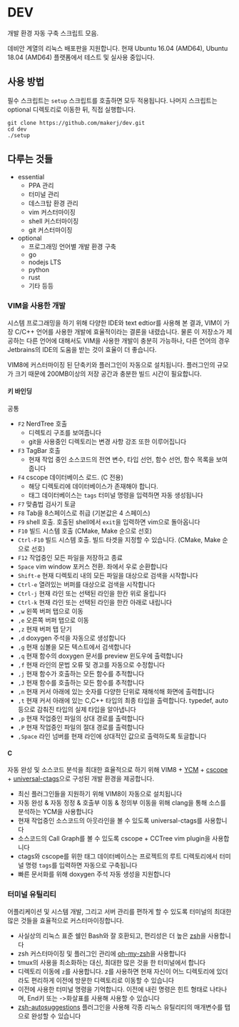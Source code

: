 # DEV
개발 환경 자동 구축 스크립트 모음.

데비안 계열의 리눅스 배포판을 지원합니다. 현재 Ubuntu 16.04 (AMD64), Ubuntu 18.04 (AMD64) 플랫폼에서 테스트 및 실사용 중입니다.

## 사용 방법
필수 스크립트는 `setup` 스크립트를 호출하면 모두 적용됩니다. 나머지 스크립트는 optional 디렉토리로 이동한 뒤, 직접 실행합니다.
```
git clone https://github.com/makerj/dev.git
cd dev
./setup
```

## 다루는 것들
- essential
  - PPA 관리
  - 터미널 관리
  - 데스크탑 환경 관리
  - vim 커스터마이징
  - shell 커스터마이징
  - git 커스터마이징
- optional
  - 프로그래밍 언어별 개발 환경 구축
  - go
  - nodejs LTS
  - python
  - rust
  - 기타 등등

### VIM을 사용한 개발
시스템 프로그래밍을 하기 위해 다양한 IDE와 text edtior를 사용해 본 결과, VIM이 가장 C/C++ 언어를 사용한 개발에 효율적이라는 결론을 내렸습니다.
물론 이 저장소가 제공하는 다른 언어에 대해서도 VIM을 사용한 개발이 충분히 가능하나, 다른 언어의 경우 Jetbrains의 IDE의 도움을 받는 것이 효율이 더 좋습니다.

VIM8에 커스터마이징 된 단축키와 플러그인이 자동으로 설치됩니다. 플러그인의 규모가 크기 때문에 200MB이상의 저장 공간과 충분한 빌드 시간이 필요합니다.

#### 키 바인딩
공통
- `F2` NerdTree 호출
  - 디렉토리 구조를 보여줍니다
  - git을 사용중인 디렉토리는 변경 사항 강조 또한 이루어집니다
- `F3` TagBar 호출
  - 현재 작업 중인 소스코드의 전연 변수, 타입 선언, 함수 선언, 함수 목록을 보여줍니다
- `F4` cscope 데이터베이스 로드. (C 전용)
  - 해당 디렉토리에 데이터베이스가 존재해야 합니다.
  - 태그 데이터베이스는 `tags` 터미널 명령을 입력하면 자동 생성됩니다
- `F7` 맞춤법 검사기 토글
- `F8` Tab을 8스페이스로 취급 (기본값은 4 스페이스)
- `F9` shell 호출. 호출된 shell에서 `exit`을 입력하면 vim으로 돌아옵니다
- `F10` 빌드 시스템 호출 (CMake, Make 순으로 선호)
- `Ctrl-F10` 빌드 시스템 호출. 빌드 타겟을 지정할 수 있습니다. (CMake, Make 순으로 선호)
- `F12` 작업중인 모든 파일을 저장하고 종료
- `Space` vim window 포커스 전환. 좌에서 우로 순환합니다
- `Shift-e` 현재 디렉토리 내의 모든 파일을 대상으로 검색을 시작합니다
- `Ctrl-e` 열려있는 버퍼를 대상으로 검색을 시작합니다
- `Ctrl-j` 현재 라인 또는 선택된 라인을 한칸 위로 올립니다
- `Ctrl-k` 현재 라인 또는 선택된 라인을 한칸 아래로 내립니다
- `,w` 왼쪽 버퍼 탭으로 이동
- `,e` 오른쪽 버퍼 탭으로 이동
- `,z` 현재 버퍼 탭 닫기
- `,d` doxygen 주석을 자동으로 생성합니다
- `,g` 현재 심볼을 모든 텍스트에서 검색합니다
- `,q` 현재 함수의 doxygen 문서를 preview 윈도우에 출력합니다
- `,f` 현재 라인의 문법 오류 및 경고를 자동으로 수정합니다
- `,j` 현재 함수가 호출하는 모든 함수를 추적합니다
- `,J` 현재 함수를 호출하는 모든 함수를 추적합니다
- `,n` 현재 커서 아래에 있는 숫자를 다양한 단위로 재해석해 화면에 출력합니다
- `,t` 현재 커서 아래에 있는 C,C++ 타입의 최종 타입을 출력합니다. typedef, auto 등으로 감춰진 타입의 실제 타입을 알아냅니다
- `,p` 현재 작업중인 파일의 상대 경로를 출력합니다
- `,P` 현재 작업중인 파일의 절대 경로를 출력합니다
- `,Space` 라인 넘버를 현재 라인에 상대적인 값으로 출력하도록 토글합니다


#### C
자동 완성 및 소스코드 분석을 최대한 효율적으로 하기 위해 VIM8 + [YCM](https://github.com/Valloric/YouCompleteMe) + [cscope](http://cscope.sourceforge.net/) + [universal-ctags](https://github.com/universal-ctags/ctags)으로 구성된 개발 환경을 제공합니다.
- 최신 플러그인들을 지원하기 위해 VIM8이 자동으로 설치됩니다
- 자동 완성 & 자동 정정 & 호출부 이동 & 정의부 이동을 위해 clang을 통해 소스를 분석하는 YCM을 사용합니다
- 현재 작업중인 소스코드의 아웃라인을 볼 수 있도록 universal-ctags를 사용합니다
- 소스코드의 Call Graph를 볼 수 있도록 cscope + CCTree vim plugin을 사용합니다
- ctags와 cscope를 위한 태그 데이터베이스는 프로젝트의 루트 디렉토리에서 터미널 명령 `tags`를 입력하면 자동으로 구축됩니다
- 빠른 문서화를 위해 doxygen 주석 자동 생성을 지원합니다


### 터미널 유틸리티
어플리케이션 및 시스템 개발, 그리고 서버 관리를 편하게 할 수 있도록 터미널의 최대한 많은 것들을 효율적으로 커스터마이징합니다. 
- 사실상의 리눅스 표준 쉘인 Bash와 잘 호환되고, 편리성은 더 높은 [zsh](http://www.zsh.org/)을 사용합니다
- zsh 커스터마이징 및 플러그인 관리에 [oh-my-zsh](http://ohmyz.sh/)을 사용합니다
- tmux의 사용을 최소화하는 대신, 최대한 많은 것을 한 터미널에서 합니다
- 디렉토리 이동에 `z`를 사용합니다. z를 사용하면 현재 자신이 어느 디렉토리에 있더라도 편리하게 이전에 방문한 디렉토리로 이동할 수 있습니다
- 이전에 사용한 터미널 명령을 기억합니다. 이전에 내린 명령은 힌트 형태로 나타나며, End키 또는 ->화살표를 사용해 사용할 수 있습니다
- [zsh-autosuggestions](https://github.com/zsh-users/zsh-autosuggestions) 플러그인을 사용해 각종 리눅스 유틸리티의 매개변수를 탭으로 완성할 수 있습니다

